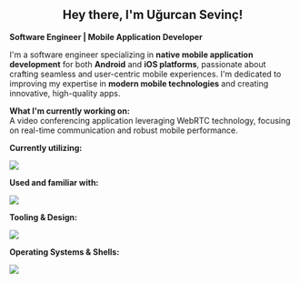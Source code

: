 <h2 align="center"> Hey there, I'm Uğurcan Sevinç!</h2>

**Software Engineer | Mobile Application Developer**

I'm a software engineer specializing in **native mobile application development** for both **Android** and **iOS platforms**, passionate about crafting seamless and user-centric mobile experiences. I'm dedicated to improving my expertise in **modern mobile technologies** and creating innovative, high-quality apps.

<p align="left">
  <b>What I'm currently working on:</b>
  </br>
  A video conferencing application leveraging WebRTC technology, focusing on real-time communication and robust mobile performance.
</p>

**Currently utilizing:**
<p align="start">
  <a href="https://skillicons.dev">
    <img src="https://skillicons.dev/icons?i=kotlin,swift,go"/>
  </a>
</p>

**Used and familiar with:**
<p align="start">
  <a href="https://skillicons.dev">
    <img src="https://skillicons.dev/icons?i=flutter,java"/>
  </a>
</p>

**Tooling & Design:**
<p align="start">
  <a href="https://skillicons.dev">
    <img src="https://skillicons.dev/icons?i=postgres,postman,git,github,bitbucket,figma"/>
  </a>
</p>

**Operating Systems & Shells:**
<p align="start">
  <a href="https://skillicons.dev">
    <img src="https://skillicons.dev/icons?i=windows,apple,debian,powershell,bash"/>
  </a>
</p>
